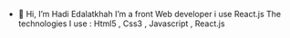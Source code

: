 - 👋 Hi, I’m Hadi Edalatkhah
 I’m a front Web developer 
 i use React.js 
 The technologies I use : Html5 , Css3 , Javascript , React.js 
